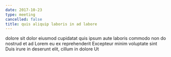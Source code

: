 ```yaml
---
date: 2017-10-23
type: meeting
cancelled: false
title: quis aliquip laboris in ad labore
---
```

dolore sit dolor eiusmod cupidatat quis ipsum aute laboris commodo non do nostrud et ad Lorem eu ex reprehenderit Excepteur minim voluptate sint Duis irure in deserunt elit, cillum in dolore Ut